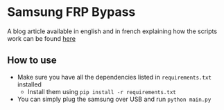 # Samsung FRP Bypass

A blog article available in english and in french explaining how the scripts work can be found [here](https://blog-cyber.riskeco.com/en/analysis-of-samsung-frp-bypass/)  

## How to use

- Make sure you have all the dependencies listed in `requirements.txt` installed
  - Install them using `pip install -r requirements.txt`
- You can simply plug the samsung over USB and run `python main.py`
